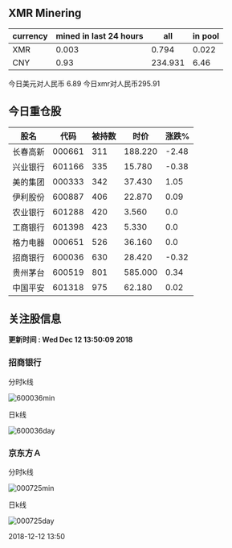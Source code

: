 ## XMR Minering

|currency|mined in last 24 hours|all|in pool|
|---|---|---|---|
|XMR|0.003|0.794|0.022|
|CNY|0.93|234.931|6.46|

今日美元对人民币 6.89	今日xmr对人民币295.91


## 今日重仓股 

|股名|代码|被持数|时价|涨跌%|
|---|---|---|---|---|
|长春高新|000661|311|188.220|-2.48|
|兴业银行|601166|335|15.780|-0.38|
|美的集团|000333|342|37.430|1.05|
|伊利股份|600887|406|22.870|0.09|
|农业银行|601288|420|3.560|0.0|
|工商银行|601398|423|5.330|0.0|
|格力电器|000651|526|36.160|0.0|
|招商银行|600036|630|28.420|-0.32|
|贵州茅台|600519|801|585.000|0.34|
|中国平安|601318|975|62.180|0.02|

## 关注股信息
**更新时间 : Wed Dec 12 13:50:09 2018**
### 招商银行 
分时k线

![600036min](http://image.sinajs.cn/newchart/min/n/sh600036.gif)

日k线

![600036day](http://image.sinajs.cn/newchart/daily/n/sh600036.gif)

### 京东方Ａ 
分时k线

![000725min](http://image.sinajs.cn/newchart/min/n/sz000725.gif)

日k线

![000725day](http://image.sinajs.cn/newchart/daily/n/sz000725.gif)

2018-12-12 13:50